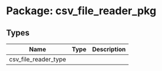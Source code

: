 # Package: csv_file_reader_pkg
## Types
| Name                 | Type | Description |
| -------------------- | ---- | ----------- |
| csv_file_reader_type |      |             |
